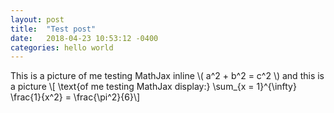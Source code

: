 ```yaml
---
layout: post
title:  "Test post"
date:   2018-04-23 10:53:12 -0400
categories: hello world
---
```


This is a picture of me testing MathJax inline \\( a^2 + b^2 = c^2 \\) and this is a picture 
\\[ \text{of me testing MathJax display:} \sum_{x = 1}^{\infty} \frac{1}{x^2} = \frac{\pi^2}{6}\\]